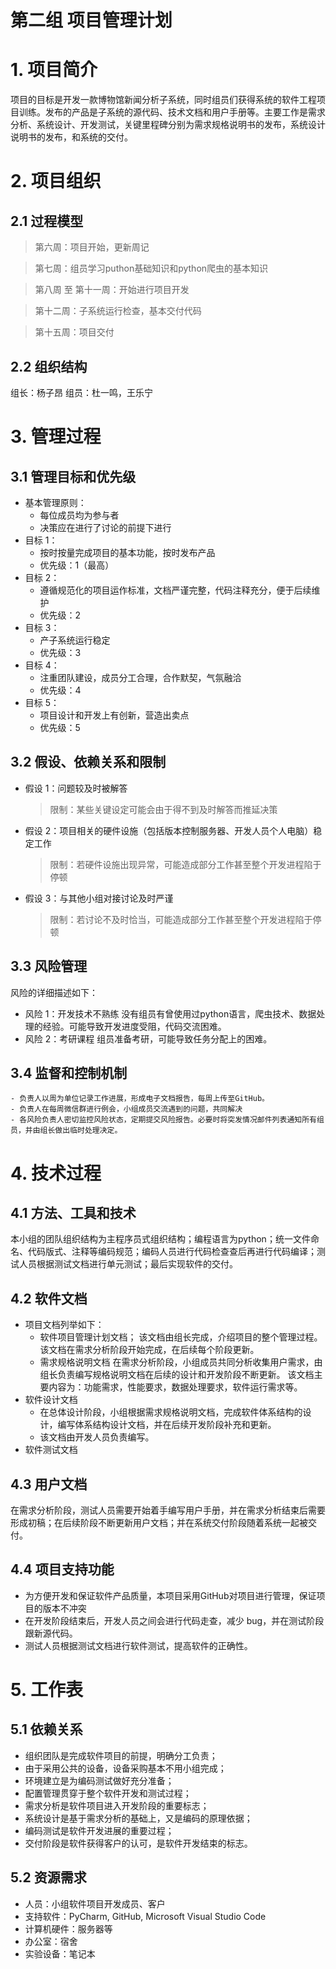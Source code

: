 # 第二组 项目管理计划

# 1. 项目简介

项目的目标是开发一款博物馆新闻分析子系统，同时组员们获得系统的软件工程项目训练。发布的产品是子系统的源代码、技术文档和用户手册等。主要工作是需求分析、系统设计、开发测试，关键里程碑分别为需求规格说明书的发布，系统设计说明书的发布，和系统的交付。

# 2. 项目组织

## 2.1 过程模型

> 第六周：项目开始，更新周记

> 第七周：组员学习puthon基础知识和python爬虫的基本知识

> 第八周 至 第十一周：开始进行项目开发

> 第十二周：子系统运行检查，基本交付代码

> 第十五周：项目交付

## 2.2 组织结构
  组长：杨子昂
  组员：杜一鸣，王乐宁
# 3. 管理过程

## 3.1 管理目标和优先级

- 基本管理原则：
    - 每位成员均为参与者
    - 决策应在进行了讨论的前提下进行
- 目标 1：
    - 按时按量完成项目的基本功能，按时发布产品
    - 优先级：1（最高）
- 目标 2：
    - 遵循规范化的项目运作标准，文档严谨完整，代码注释充分，便于后续维护
    - 优先级：2
- 目标 3：
    - 产子系统运行稳定
    - 优先级：3
- 目标 4：
    - 注重团队建设，成员分工合理，合作默契，气氛融洽
    - 优先级：4
- 目标 5：
    - 项目设计和开发上有创新，营造出卖点
    - 优先级：5 

## 3.2 假设、依赖关系和限制

- 假设 1：问题较及时被解答
    > 限制：某些关键设定可能会由于得不到及时解答而推延决策
- 假设 2：项目相关的硬件设施（包括版本控制服务器、开发人员个人电脑）稳定工作
    > 限制：若硬件设施出现异常，可能造成部分工作甚至整个开发进程陷于停顿
- 假设 3：与其他小组对接讨论及时严谨
    > 限制：若讨论不及时恰当，可能造成部分工作甚至整个开发进程陷于停顿

## 3.3 风险管理

风险的详细描述如下：
- 风险 1：开发技术不熟练
没有组员有曾使用过python语言，爬虫技术、数据处理的经验。可能导致开发进度受阻，代码交流困难。
- 风险 2：考研课程
组员准备考研，可能导致任务分配上的困难。
## 3.4 监督和控制机制

    - 负责人以周为单位记录工作进展，形成电子文档报告，每周上传至GitHub。
    - 负责人在每周微信群进行例会，小组成员交流遇到的问题，共同解决
    - 各风险负责人密切监控风险状态，定期提交风险报告。必要时将突发情况邮件列表通知所有组员，并由组长做出临时处理决定。

# 4. 技术过程

## 4.1 方法、工具和技术

本小组的团队组织结构为主程序员式组织结构；编程语言为python；统一文件命名、代码版式、注释等编码规范；编码人员进行代码检查查后再进行代码编译；测试人员根据测试文档进行单元测试；最后实现软件的交付。

## 4.2 软件文档

- 项目文档列举如下：
    - 软件项目管理计划文档；
        该文档由组长完成，介绍项目的整个管理过程。
        该文档在需求分析阶段开始完成，在后续每个阶段更新。
    - 需求规格说明文档
        在需求分析阶段，小组成员共同分析收集用户需求，由组长负责编写规格说明文档在后续的设计和开发阶段不断更新。
        该文档主要内容为：功能需求，性能要求，数据处理要求，软件运行需求等。
- 软件设计文档
    - 在总体设计阶段，小组根据需求规格说明文档，完成软件体系结构的设计，编写体系结构设计文档，并在后续开发阶段补充和更新。
    - 该文档由开发人员负责编写。
- 软件测试文档

## 4.3 用户文档

在需求分析阶段，测试人员需要开始着手编写用户手册，并在需求分析结束后需要形成初稿；在后续阶段不断更新用户文档；并在系统交付阶段随着系统一起被交付。

## 4.4 项目支持功能

- 为方便开发和保证软件产品质量，本项目采用GitHub对项目进行管理，保证项目的版本不冲突
- 在开发阶段结束后，开发人员之间会进行代码走查，减少 bug，并在测试阶段跟新源代码。
- 测试人员根据测试文档进行软件测试，提高软件的正确性。

# 5. 工作表

## 5.1 依赖关系

- 组织团队是完成软件项目的前提，明确分工负责；
- 由于采用公共的设备，设备采购基本不用小组完成；
- 环境建立是为编码测试做好充分准备；
- 配置管理贯穿于整个软件开发和测试过程；
- 需求分析是软件项目进入开发阶段的重要标志；
- 系统设计是基于需求分析的基础上，又是编码的原理依据；
- 编码测试是软件开发进展的重要过程；
- 交付阶段是软件获得客户的认可，是软件开发结束的标志。

## 5.2 资源需求

- 人员：小组软件项目开发成员、客户
- 支持软件：PyCharm, GitHub, Microsoft Visual Studio Code
- 计算机硬件：服务器等
- 办公室：宿舍
- 实验设备：笔记本
